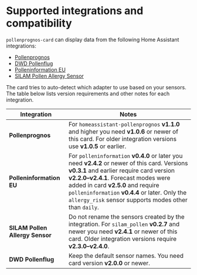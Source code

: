# Supported integrations and compatibility

`pollenprognos-card` can display data from the following Home Assistant integrations:

- [Pollenprognos](https://github.com/JohNan/homeassistant-pollenprognos)
- [DWD Pollenflug](https://github.com/mampfes/hacs_dwd_pollenflug)
- [Polleninformation EU](https://github.com/krissen/polleninformation)
- [SILAM Pollen Allergy Sensor](https://github.com/danishru/silam_pollen)

The card tries to auto-detect which adapter to use based on your sensors. The table below lists version requirements and other notes for each integration.

| Integration | Notes |
|-------------|------|
| **Pollenprognos** | For `homeassistant-pollenprognos` **v1.1.0** and higher you need **v1.0.6** or newer of this card. For older integration versions use **v1.0.5** or earlier. |
| **Polleninformation EU** | For `polleninformation` **v0.4.0** or later you need **v2.4.2** or newer of this card. Versions **v0.3.1** and earlier require card version **v2.2.0–v2.4.1**. Forecast modes were added in card **v2.5.0** and require `polleninformation` **v0.4.4** or later. Only the `allergy_risk` sensor supports modes other than `daily`. |
| **SILAM Pollen Allergy Sensor** | Do not rename the sensors created by the integration. For `silam_pollen` **v0.2.7** and newer you need **v2.4.1** or newer of this card. Older integration versions require **v2.3.0–v2.4.0**. |
| **DWD Pollenflug** | Keep the default sensor names. You need card version **v2.0.0** or newer. |
